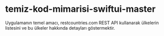 # temiz-kod-mimarisi-swiftui-master
 Uygulamanın temel amacı, restcountries.com REST API kullanarak ülkelerin listesini ve bu ülkeler hakkında detayları göstermektir.
